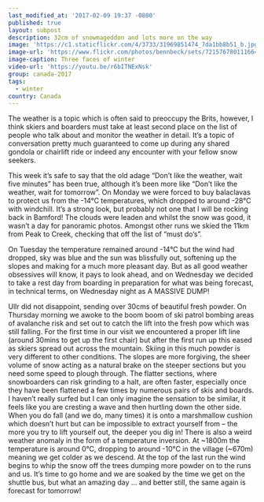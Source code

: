 ```yaml
---
last_modified_at: '2017-02-09 19:37 -0800'
published: true
layout: subpost
description: 32cm of snowmageddon and lots more on the way
image: 'https://c1.staticflickr.com/4/3733/31969851474_7da1bb8b51_b.jpg'
image-url: 'https://www.flickr.com/photos/bennbeck/sets/72157678011166482'
image-caption: Three faces of winter
video-url: 'https://youtu.be/r6bITNExNsk'
group: canada-2017
tags:
  - winter
country: Canada
---
```

The weather is a topic which is often said to preoccupy the Brits, however, I think skiers and boarders must take at least second place on the list of people who talk about and monitor the weather in detail. It’s a topic of conversation pretty much guaranteed to come up during any shared gondola or chairlift ride or indeed any encounter with your fellow snow seekers. 

This week it’s safe to say that the old adage “Don’t like the weather, wait five minutes” has been true, although it’s been more like “Don’t like the weather, wait for tomorrow”. On Monday we were forced to buy balaclavas to protect us from the -14°C temperatures, which dropped to around -28°C with windchill. It’s a strong look, but probably not one that I will be rocking back in Bamford! The clouds were leaden and whilst the snow was good, it wasn’t a day for panoramic photos. Amongst other runs we skied the 11km from Peak to Creek, checking that off the list of “must do’s”.

On Tuesday the temperature remained around -14°C but the wind had dropped, sky was blue and the sun was blissfully out, softening up the slopes and making for a much more pleasant day. But as all good weather obsessives will know, it pays to look ahead, and on Wednesday we decided to take a rest day from boarding in preparation for what was being forecast, in technical terms, on Wednesday night as A MASSIVE DUMP! 

Ullr did not disappoint, sending over 30cms of beautiful fresh powder. On Thursday morning we awoke to the boom boom of ski patrol bombing areas of avalanche risk and set out to catch the lift into the fresh pow which was still falling. For the first time in our visit we encountered a proper lift line (around 30mins to get up the first chair) but after the first run up this eased as skiers spread out across the mountain. Skiing in this much powder is very different to other conditions. The slopes are more forgiving, the sheer volume of snow acting as a natural brake on the steeper sections but you need some speed to plough through. The flatter sections, where snowboarders can risk grinding to a halt, are often faster, especially once they have been flattened a few times by numerous pairs of skis and boards. I haven’t really surfed but I can only imagine the sensation to be similar, it feels like you are cresting a wave and then hurtling down the other side. When you do fall (and we do, many times) it is onto a marshmallow cushion which doesn’t hurt but can be impossible to extract yourself from – the more you try to lift yourself out, the deeper you dig in! There is also a weird weather anomaly in the form of a temperature inversion. At ~1800m the temperature is around 0°C, dropping to around -10°C in the village (~670m) meaning we get colder as we descend. At the top of the last run the wind begins to whip the snow off the trees dumping more powder on to the runs and us. It’s time to go home and we are soaked by the time we get on the shuttle bus, but what an amazing day ... and better still, the same again is forecast for tomorrow!  
